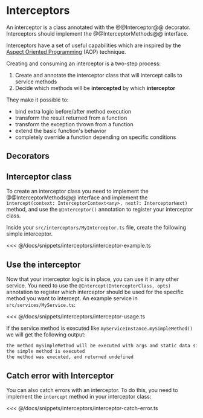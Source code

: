 # Interceptors

An interceptor is a class annotated with the @@Interceptor@@ decorator. Interceptors should implement the @@InterceptorMethods@@ interface.

Interceptors have a set of useful capabilities which are inspired by the [Aspect Oriented Programming](https://en.wikipedia.org/wiki/Aspect-oriented_programming) (AOP) technique.

Creating and consuming an interceptor is a two-step process:

1. Create and annotate the interceptor class that will intercept calls to service methods
2. Decide which methods will be **intercepted** by which **interceptor**

They make it possible to:

- bind extra logic before/after method execution
- transform the result returned from a function
- transform the exception thrown from a function
- extend the basic function's behavior
- completely override a function depending on specific conditions

## Decorators

<ApiList query="module == '@tsed/di' && symbolType === 'decorator'" />

## Interceptor class

To create an interceptor class you need to implement the @@InterceptorMethods@@ interface and implement the
`intercept(context: InterceptorContext<any>, next?: InterceptorNext)` method, and use the `@Interceptor()` annotation to register your interceptor class.

Inside your `src/interceptors/MyInterceptor.ts` file, create the following simple interceptor.

<<< @/docs/snippets/interceptors/interceptor-example.ts

## Use the interceptor

Now that your interceptor logic is in place, you can use it in any other service. You need to use the `@Intercept(InterceptorClass, opts)` annotation to register which interceptor should be used for the specific method you want to intercept. 
An example service in `src/services/MyService.ts`:

<<< @/docs/snippets/interceptors/interceptor-usage.ts

If the service method is executed like `myServiceInstance.mySimpleMethod()` we will get the following output:

```bash
the method mySimpleMethod will be executed with args and static data simple data
the simple method is executed
the method was executed, and returned undefined
```

## Catch error with Interceptor

You can also catch errors with an interceptor. 
To do this, you need to implement the `intercept` method in your interceptor class:

<<< @/docs/snippets/interceptors/interceptor-catch-error.ts
